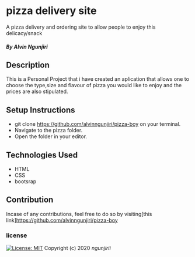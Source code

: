# pizza delivery site
A pizza delivery and ordering site to allow people to enjoy this delicacy/snack
##### By Alvin Ngunjiri
## Description
This is a Personal Project that i have created an aplication that allows one to choose the type,size and flavour of pizza you would like to enjoy and the prices are also stipulated.
              </div>  
## Setup Instructions
* git clone https://github.com/alvinngunjiri/pizza-boy on your terminal.
* Navigate to the pizza folder.
* Open the folder in your editor.
## Technologies Used
* HTML
* CSS
* bootsrap

## Contribution
Incase of any contributions, feel free to do so by visiting[this link]https://github.com/alvinngunjiri/pizza-boy
### license
[![License: MIT](https://img.shields.io/badge/License-MIT-yellow.svg)](https://opensource.org/licenses/MIT)
Copyright (c) 2020 *ngunjirii*